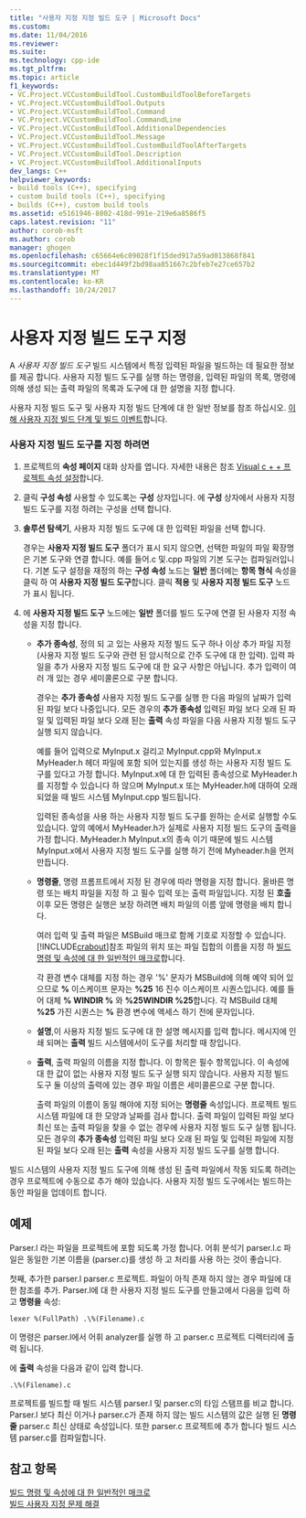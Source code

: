 ```yaml
---
title: "사용자 지정 지정 빌드 도구 | Microsoft Docs"
ms.custom: 
ms.date: 11/04/2016
ms.reviewer: 
ms.suite: 
ms.technology: cpp-ide
ms.tgt_pltfrm: 
ms.topic: article
f1_keywords:
- VC.Project.VCCustomBuildTool.CustomBuildToolBeforeTargets
- VC.Project.VCCustomBuildTool.Outputs
- VC.Project.VCCustomBuildTool.Command
- VC.Project.VCCustomBuildTool.CommandLine
- VC.Project.VCCustomBuildTool.AdditionalDependencies
- VC.Project.VCCustomBuildTool.Message
- VC.Project.VCCustomBuildTool.CustomBuildToolAfterTargets
- VC.Project.VCCustomBuildTool.Description
- VC.Project.VCCustomBuildTool.AdditionalInputs
dev_langs: C++
helpviewer_keywords:
- build tools (C++), specifying
- custom build tools (C++), specifying
- builds (C++), custom build tools
ms.assetid: e5161946-8002-418d-991e-219e6a8586f5
caps.latest.revision: "11"
author: corob-msft
ms.author: corob
manager: ghogen
ms.openlocfilehash: c65664e6c09028f1f15ded917a59ad013868f841
ms.sourcegitcommit: ebec1d449f2bd98aa851667c2bfeb7e27ce657b2
ms.translationtype: MT
ms.contentlocale: ko-KR
ms.lasthandoff: 10/24/2017
---
```

# <a name="specifying-custom-build-tools"></a>사용자 지정 빌드 도구 지정
A *사용자 지정 빌드 도구* 빌드 시스템에서 특정 입력된 파일을 빌드하는 데 필요한 정보를 제공 합니다. 사용자 지정 빌드 도구를 실행 하는 명령을, 입력된 파일의 목록, 명령에 의해 생성 되는 출력 파일의 목록과 도구에 대 한 설명을 지정 합니다.  
  
 사용자 지정 빌드 도구 및 사용자 지정 빌드 단계에 대 한 일반 정보를 참조 하십시오. [이해 사용자 지정 빌드 단계 및 빌드 이벤트](../ide/understanding-custom-build-steps-and-build-events.md)합니다.  
  
### <a name="to-specify-a-custom-build-tool"></a>사용자 지정 빌드 도구를 지정 하려면  
  
1.  프로젝트의 **속성 페이지** 대화 상자를 엽니다. 자세한 내용은 참조 [Visual c + + 프로젝트 속성 설정](../ide/working-with-project-properties.md)합니다.  
  
2.  클릭 **구성 속성** 사용할 수 있도록는 **구성** 상자입니다. 에 **구성** 상자에서 사용자 지정 빌드 도구를 지정 하려는 구성을 선택 합니다.  
  
3.  **솔루션 탐색기**, 사용자 지정 빌드 도구에 대 한 입력된 파일을 선택 합니다.  
  
     경우는 **사용자 지정 빌드 도구** 폴더가 표시 되지 않으면, 선택한 파일의 파일 확장명은 기본 도구와 연결 합니다. 예를 들어.c 및.cpp 파일의 기본 도구는 컴파일러입니다. 기본 도구 설정을 재정의 하는 **구성 속성** 노드는 **일반** 폴더에는 **항목 형식** 속성을 클릭 하 여 **사용자 지정 빌드 도구**합니다. 클릭 **적용** 및 **사용자 지정 빌드 도구** 노드가 표시 됩니다.  
  
4.  에 **사용자 지정 빌드 도구** 노드에는 **일반** 폴더를 빌드 도구에 연결 된 사용자 지정 속성을 지정 합니다.  
  
    -   **추가 종속성**, 정의 되 고 있는 사용자 지정 빌드 도구 하나 이상 추가 파일 지정 (사용자 지정 빌드 도구와 관련 된 암시적으로 간주 도구에 대 한 입력). 입력 파일을 추가 사용자 지정 빌드 도구에 대 한 요구 사항은 아닙니다. 추가 입력이 여러 개 있는 경우 세미콜론으로 구분 합니다.  
  
         경우는 **추가 종속성** 사용자 지정 빌드 도구를 실행 한 다음 파일의 날짜가 입력된 파일 보다 나중입니다. 모든 경우의 **추가 종속성** 입력된 파일 보다 오래 된 파일 및 입력된 파일 보다 오래 된는 **출력** 속성 파일을 다음 사용자 지정 빌드 도구 실행 되지 않습니다.  
  
         예를 들어 입력으로 MyInput.x 걸리고 MyInput.cpp와 MyInput.x MyHeader.h 헤더 파일에 포함 되어 있는지를 생성 하는 사용자 지정 빌드 도구를 있다고 가정 합니다. MyInput.x에 대 한 입력된 종속성으로 MyHeader.h를 지정할 수 있습니다 하 않으며 MyInput.x 또는 MyHeader.h에 대하여 오래 되었을 때 빌드 시스템 MyInput.cpp 빌드됩니다.  
  
         입력된 종속성을 사용 하는 사용자 지정 빌드 도구를 원하는 순서로 실행할 수도 있습니다. 앞의 예에서 MyHeader.h가 실제로 사용자 지정 빌드 도구의 출력을 가정 합니다. MyHeader.h MyInput.x의 종속 이기 때문에 빌드 시스템 MyInput.x에서 사용자 지정 빌드 도구를 실행 하기 전에 Myheader.h을 먼저 만듭니다.  
  
    -   **명령줄**, 명령 프롬프트에서 지정 된 경우에 따라 명령을 지정 합니다. 올바른 명령 또는 배치 파일을 지정 하 고 필수 입력 또는 출력 파일입니다. 지정 된 **호출** 이후 모든 명령은 실행은 보장 하려면 배치 파일의 이름 앞에 명령을 배치 합니다.  
  
         여러 입력 및 출력 파일은 MSBuild 매크로 함께 기호로 지정할 수 있습니다. [!INCLUDE[crabout](../build/reference/includes/crabout_md.md)]참조 파일의 위치 또는 파일 집합의 이름을 지정 하 [빌드 명령 및 속성에 대 한 일반적인 매크로](../ide/common-macros-for-build-commands-and-properties.md)합니다.  
  
         각 환경 변수 대체를 지정 하는 경우 '%' 문자가 MSBuild에 의해 예약 되어 있으므로  **%**  이스케이프 문자는 **%25** 16 진수 이스케이프 시퀀스입니다. 예를 들어 대체 **% WINDIR %** 와 **%25WINDIR %25**합니다. 각 MSBuild 대체 **%25** 가진 시퀀스는  **%**  환경 변수에 액세스 하기 전에 문자입니다.  
  
    -   **설명**,이 사용자 지정 빌드 도구에 대 한 설명 메시지를 입력 합니다. 메시지에 인쇄 되며는 **출력** 빌드 시스템에서이 도구를 처리할 때 창입니다.  
  
    -   **출력**, 출력 파일의 이름을 지정 합니다. 이 항목은 필수 항목입니다. 이 속성에 대 한 값이 없는 사용자 지정 빌드 도구 실행 되지 않습니다. 사용자 지정 빌드 도구 둘 이상의 출력에 있는 경우 파일 이름은 세미콜론으로 구분 합니다.  
  
         출력 파일의 이름이 동일 해야에 지정 되어는 **명령줄** 속성입니다. 프로젝트 빌드 시스템 파일에 대 한 모양과 날짜를 검사 합니다. 출력 파일이 입력된 파일 보다 최신 또는 출력 파일을 찾을 수 없는 경우에 사용자 지정 빌드 도구 실행 됩니다. 모든 경우의 **추가 종속성** 입력된 파일 보다 오래 된 파일 및 입력된 파일에 지정 된 파일 보다 오래 된는 **출력** 속성을 사용자 지정 빌드 도구를 실행 합니다.  
  
 빌드 시스템의 사용자 지정 빌드 도구에 의해 생성 된 출력 파일에서 작동 되도록 하려는 경우 프로젝트에 수동으로 추가 해야 있습니다. 사용자 지정 빌드 도구에서는 빌드하는 동안 파일을 업데이트 합니다.  
  
## <a name="example"></a>예제  
 Parser.l 라는 파일을 프로젝트에 포함 되도록 가정 합니다. 어휘 분석기 parser.l.c 파일은 동일한 기본 이름을 (parser.c)를 생성 하 고 처리를 사용 하는 것이 좋습니다.  
  
 첫째, 추가한 parser.l parser.c 프로젝트. 파일이 아직 존재 하지 않는 경우 파일에 대 한 참조를 추가. Parser.l에 대 한 사용자 지정 빌드 도구를 만들고에서 다음을 입력 하 고 **명령을** 속성:  
  
```  
lexer %(FullPath) .\%(Filename).c  
```  
  
 이 명령은 parser.l에서 어휘 analyzer를 실행 하 고 parser.c 프로젝트 디렉터리에 출력 됩니다.  
  
 에 **출력** 속성을 다음과 같이 입력 합니다.  
  
```  
.\%(Filename).c  
```  
  
 프로젝트를 빌드할 때 빌드 시스템 parser.l 및 parser.c의 타임 스탬프를 비교 합니다. Parser.l 보다 최신 이거나 parser.c가 존재 하지 않는 빌드 시스템의 값은 실행 된 **명령줄** parser.c 최신 상태로 속성입니다. 또한 parser.c 프로젝트에 추가 합니다 빌드 시스템 parser.c를 컴파일합니다.  
  
## <a name="see-also"></a>참고 항목  
 [빌드 명령 및 속성에 대 한 일반적인 매크로](../ide/common-macros-for-build-commands-and-properties.md)   
 [빌드 사용자 지정 문제 해결](../ide/troubleshooting-build-customizations.md)
